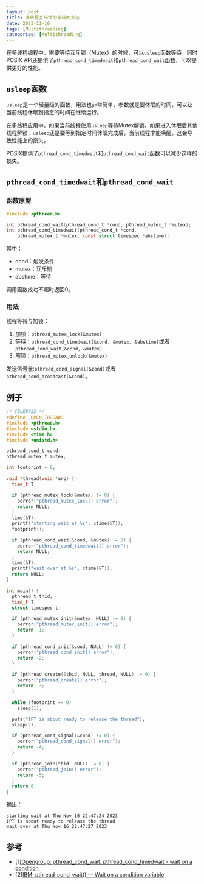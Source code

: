 ```yaml
---
layout: post
title: 多线程互斥锁的等待的方法
date: 2023-11-16
tags: [Multithreading]
categories: [Multithreading]
---
```


在多线程编程中，需要等待互斥锁（Mutex）的时候，可以``usleep``函数等待，同时POSIX API还提供了``pthread_cond_timedwait``和``pthread_cond_wait``函数，可以提供更好的性能。

## ``usleep``函数

``usleep``是一个轻量级的函数，用法也非常简单，参数就是要休眠的时间，可以让当前线程休眠到指定的时间在继续运行。

在多线程应用中，如果当前线程使用``usleep``等待Mutex解锁。如果进入休眠后其他线程解锁，``usleep``还是要等到指定时间休眠完成后，当前线程才能唤醒。这会导致性能上的损失。

POSIX提供了``pthread_cond_timedwait``和``pthread_cond_wait``函数可以减少这样的损失。

## ``pthread_cond_timedwait``和``pthread_cond_wait``

### 函数原型

```c
#include <pthread.h>

int pthread_cond_wait(pthread_cond_t *cond, pthread_mutex_t *mutex);
int pthread_cond_timedwait(pthread_cond_t *cond,
    pthread_mutex_t *mutex, const struct timespec *abstime);
```

其中：

- cond：触发条件
- mutex：互斥锁
- abstime：等待

调用函数成功不超时返回0。

### 用法

线程等待与加锁：

1. 加锁：``pthread_mutex_lock(&mutex)``
2. 等待：``pthread_cond_timedwait(&cond, &mutex, &abstime)``或者``pthread_cond_wait(&cond, &mutex)``
3. 解锁：``pthread_mutex_unlock(&mutex)``

发送信号量:``pthread_cond_signal(&cond)``或者``pthread_cond_broadcast(&cond)``。

## 例子

```c
/* CELEBP22 */
#define _OPEN_THREADS
#include <pthread.h>
#include <stdio.h>
#include <time.h>
#include <unistd.h>

pthread_cond_t cond;
pthread_mutex_t mutex;

int footprint = 0;

void *thread(void *arg) {
  time_t T;

  if (pthread_mutex_lock(&mutex) != 0) {
    perror("pthread_mutex_lock() error");
    return NULL;
  }
  time(&T);
  printf("starting wait at %s", ctime(&T));
  footprint++;

  if (pthread_cond_wait(&cond, &mutex) != 0) {
    perror("pthread_cond_timedwait() error");
    return NULL;
  }
  time(&T);
  printf("wait over at %s", ctime(&T));
  return NULL;
}

int main() {
  pthread_t thid;
  time_t T;
  struct timespec t;

  if (pthread_mutex_init(&mutex, NULL) != 0) {
    perror("pthread_mutex_init() error");
    return -1;
  }

  if (pthread_cond_init(&cond, NULL) != 0) {
    perror("pthread_cond_init() error");
    return -2;
  }

  if (pthread_create(&thid, NULL, thread, NULL) != 0) {
    perror("pthread_create() error");
    return -3;
  }

  while (footprint == 0)
    sleep(1);

  puts("IPT is about ready to release the thread");
  sleep(2);

  if (pthread_cond_signal(&cond) != 0) {
    perror("pthread_cond_signal() error");
    return -4;
  }

  if (pthread_join(thid, NULL) != 0) {
    perror("pthread_join() error");
    return -5;
  }
  return 0;
}
```

输出：

```
starting wait at Thu Nov 16 22:47:24 2023
IPT is about ready to release the thread
wait over at Thu Nov 16 22:47:27 2023
```


## 参考

- [1][Opengroup: pthread_cond_wait, pthread_cond_timedwait - wait on a condition](https://pubs.opengroup.org/onlinepubs/7908799/xsh/pthread_cond_wait.html)
- [2][IBM: pthread_cond_wait() — Wait on a condition variable](https://www.ibm.com/docs/en/zos/2.2.0?topic=functions-pthread-cond-wait-wait-condition-variable)
